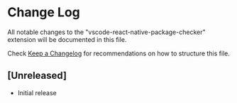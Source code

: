 # Change Log

All notable changes to the "vscode-react-native-package-checker" extension will be documented in this file.

Check [Keep a Changelog](http://keepachangelog.com/) for recommendations on how to structure this file.

## [Unreleased]

- Initial release